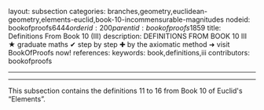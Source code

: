 layout: subsection
categories: branches,geometry,euclidean-geometry,elements-euclid,book-10-incommensurable-magnitudes
nodeid: bookofproofs$6444
orderid: 200
parentid: bookofproofs$1859
title: Definitions From Book 10 (III)
description: DEFINITIONS FROM BOOK 10 III &#9733; graduate maths &#10004; step by step &#10010; by the axiomatic method &#10140; visit BookOfProofs now!
references: 
keywords: book,definitions,iii
contributors: bookofproofs

---


---

This subsection contains the definitions 11 to 16 from Book 10 of Euclid's “Elements”.
